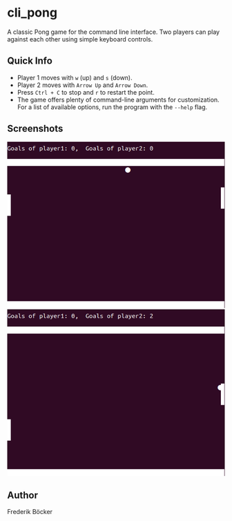 # cli_pong

A classic Pong game for the command line interface. 
Two players can play against each other using simple keyboard controls.

## Quick Info

- Player 1 moves with `w` (up) and `s` (down).
- Player 2 moves with `Arrow Up` and `Arrow Down`.
- Press `Ctrl + C` to stop and `r` to restart the point.
- The game offers plenty of command-line arguments for customization. 
  For a list of available options, run the program with the `--help` flag.

## Screenshots

![CLI Pong Example 1](pictures/example1.png)
![CLI Pong Example 2](pictures/example2.png)

## Author

Frederik Böcker